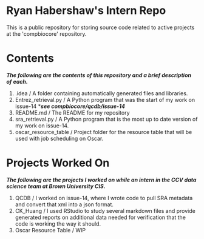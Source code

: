 # Ryan Habershaw's Intern Repo

This is a public repository for storing source code related to active projects at the 'compbiocore' repository. 

# Contents 

***The following are the contents of this repository and a brief description of each.***

1. .idea / A folder containing automatically generated files and libraries.
2. Entrez_retrieval.py / A Python program that was the start of my work on issue-14 ****see compbiocore/qcdb/issue-14***
3. README.md / The README for my repository
4. sra_retrieval.py / A Python program that is the most up to date version of my work on issue-14.
5. oscar_resource_table / Project folder for the resource table that will be used with job scheduling on Oscar.


# Projects Worked On

***The following are the projects I worked on while an intern in the CCV data science team at Brown University CIS.***

1. QCDB / I worked on issue-14, where I wrote code to pull SRA metadata and convert that xml into a json format.
2. CK_Huang / I used RStudio to study several markdown files and provide generated reports on additional data needed for verification that the code is working the way it should. 
3. Oscar Resource Table / WIP
